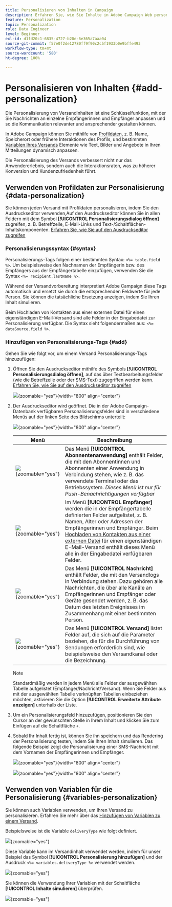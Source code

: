 ```yaml
---
title: Personalisieren von Inhalten in Campaign
description: Erfahren Sie, wie Sie Inhalte in Adobe Campaign Web personalisieren
feature: Personalization
topic: Personalization
role: Data Engineer
level: Beginner
exl-id: d1fd20c1-6835-4727-b20e-6e365a7aaa04
source-git-commit: f57e0f2de12780ff9f90c2c5f1933b0e9bffe493
workflow-type: tm+mt
source-wordcount: '580'
ht-degree: 100%

---
```



# Personalisieren von Inhalten {#add-personalization}

Die Personalisierung von Versandinhalten ist eine Schlüsselfunktion, mit der Sie Nachrichten an einzelne Empfängerinnen und Empfänger anpassen und so die Kommunikation relevanter und ansprechender gestalten können.

In Adobe Campaign können Sie mithilfe von [Profildaten](#data-personalization), z. B. Name, Speicherort oder frühere Interaktionen des Profils, und bestimmten [Variablen Ihres Versands](#variables-personalization) Elemente wie Text, Bilder und Angebote in Ihren Mitteilungen dynamisch anpassen.

Die Personalisierung des Versands verbessert nicht nur das Anwendererlebnis, sondern auch die Interaktionsraten, was zu höherer Konversion und Kundenzufriedenheit führt.

## Verwenden von Profildaten zur Personalisierung {#data-personalization}

Sie können jeden Versand mit Profildaten personalisieren, indem Sie den Ausdruckseditor verwenden,Auf den Ausdruckseditor können Sie in allen Feldern mit dem Symbol **[!UICONTROL Personalisierungsdialog öffnen]** zugreifen, z. B. Betreffzeile, E-Mail-Links und Text-/Schaltflächen-Inhaltskomponenten. [Erfahren Sie, wie Sie auf den Ausdruckseditor zugreifen](gs-personalization.md/#access)

### Personalisierungssyntax {#syntax}

Personalisierungs-Tags folgen einer bestimmten Syntax: `<%= table.field %>`. Um beispielsweise den Nachnamen der Empfängerin bzw. des Empfängers aus der Empfängertabelle einzufügen, verwenden Sie die Syntax `<%= recipient.lastName %>`.

Während der Versandvorbereitung interpretiert Adobe Campaign diese Tags automatisch und ersetzt sie durch die entsprechenden Feldwerte für jede Person. Sie können die tatsächliche Ersetzung anzeigen, indem Sie Ihren Inhalt simulieren.

Beim Hochladen von Kontakten aus einer externen Datei für einen eigenständigen E-Mail-Versand sind alle Felder in der Eingabedatei zur Personalisierung verfügbar. Die Syntax sieht folgendermaßen aus: `<%= dataSource.field %>`.

### Hinzufügen von Personalisierungs-Tags {#add}

Gehen Sie wie folgt vor, um einem Versand Personalisierungs-Tags hinzuzufügen:

1. Öffnen Sie den Ausdruckseditor mithilfe des Symbols **[!UICONTROL Personalisierungsdialog öffnen]**, auf das über Textbearbeitungsfelder (wie die Betreffzeile oder der SMS-Text) zugegriffen werden kann. [Erfahren Sie, wie Sie auf den Ausdruckseditor zugreifen](gs-personalization.md/#access)

   ![](assets/perso-access.png){zoomable="yes"}{width="800" align="center"}

1. Der Ausdruckseditor wird geöffnet. Die in der Adobe Campaign-Datenbank verfügbaren Personalisierungsfelder sind in verschiedene Menüs auf der linken Seite des Bildschirms unterteilt:

   ![](assets/perso-insert-field.png){zoomable="yes"}{width="800" align="center"}

   | Menü | Beschreibung |
   |-----|------------|
   | ![](assets/do-not-localize/perso-subscribers-menu.png){zoomable="yes"} | Das Menü **[!UICONTROL Abonnentenanwendung]** enthält Felder, die mit den Abonnentinnen und Abonnenten einer Anwendung in Verbindung stehen, wie z. B. das verwendete Terminal oder das Betriebssystem. *Dieses Menü ist nur für Push-Benachrichtigungen verfügbar* |
   | ![](assets/do-not-localize/perso-recipients-menu.png){zoomable="yes"} | Im Menü **[!UICONTROL Empfänger]** werden die in der Empfängertabelle definierten Felder aufgelistet, z. B. Namen, Alter oder Adressen der Empfängerinnen und Empfänger. Beim [Hochladen von Kontakten aus einer externen Datei](../audience/file-audience.md) für einen eigenständigen E-Mail-Versand enthält dieses Menü alle in der Eingabedatei verfügbaren Felder. |
   | ![](assets/do-not-localize/perso-message-menu.png){zoomable="yes"} | Das Menü **[!UICONTROL Nachricht]** enthält Felder, die mit den Versandlogs in Verbindung stehen. Dazu gehören alle Nachrichten, die über alle Kanäle an Empfängerinnen und Empfänger oder Geräte gesendet werden, z. B. das Datum des letzten Ereignisses im Zusammenhang mit einer bestimmten Person. |
   | ![](assets/do-not-localize/perso-delivery-menu.png){zoomable="yes"} | Das Menü **[!UICONTROL Versand]** listet Felder auf, die sich auf die Parameter beziehen, die für die Durchführung von Sendungen erforderlich sind, wie beispielsweise den Versandkanal oder die Bezeichnung. |

   >[!NOTE]
   >
   >Standardmäßig werden in jedem Menü alle Felder der ausgewählten Tabelle aufgelistet (Empfänger/Nachricht/Versand). Wenn Sie Felder aus mit der ausgewählten Tabelle verknüpften Tabellen einbeziehen möchten, aktivieren Sie die Option **[!UICONTROL Erweiterte Attribute anzeigen]** unterhalb der Liste.

1. Um ein Personalisierungsfeld hinzuzufügen, positionieren Sie den Cursor an der gewünschten Stelle in Ihrem Inhalt und klicken Sie zum Einfügen auf die Schaltfläche `+`.

1. Sobald Ihr Inhalt fertig ist, können Sie ihn speichern und das Rendering der Personalisierung testen, indem Sie Ihren Inhalt simulieren. Das folgende Beispiel zeigt die Personalisierung einer SMS-Nachricht mit dem Vornamen der Empfängerinnen und Empfänger.

   ![](assets/perso-preview1.png){zoomable="yes"}{width="800" align="center"}

   ![](assets/perso-preview2.png){zoomable="yes"}{width="800" align="center"}

## Verwenden von Variablen für die Personalisierung {#variables-personalization}

Sie können auch Variablen verwenden, um Ihren Versand zu personalisieren.
Erfahren Sie mehr über das [Hinzufügen von Variablen zu einem Versand](../advanced-settings/delivery-settings.md#variables-delivery).

Beispielsweise ist die Variable `deliveryType` wie folgt definiert.

![](assets/variables-deliveryType.png){zoomable="yes"}

Diese Variable kann im Versandinhalt verwendet werden, indem für unser Beispiel das Symbol **[!UICONTROL Personalisierung hinzufügen]** und der Ausdruck `<%= variables.deliveryType %>` verwendet werden.

![](assets/variables-perso.png){zoomable="yes"}

Sie können die Verwendung Ihrer Variablen mit der Schaltfläche **[!UICONTROL Inhalte simulieren]** überprüfen.

![](assets/variables-simulate.png){zoomable="yes"}
